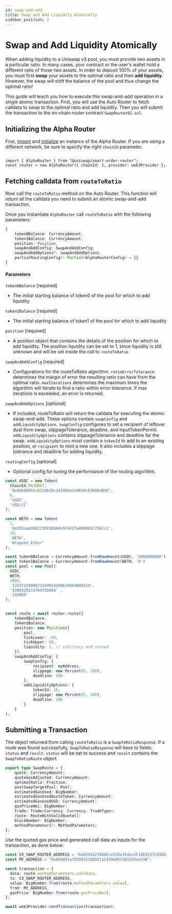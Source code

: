 ```yaml
---
id: swap-and-add
title: Swap and Add Liquidity Atomically
sidebar_position: 2
---
```


# Swap and Add Liquidity Atomically

When adding liquidity to a Uniswap v3 pool, you must provide two assets in a particular ratio. In many cases, your contract or the user's wallet hold a different ratio of those two assets. In order to deposit 100% of your assets, you must first **swap** your assets to the optimal ratio and then **add liquidity**. However, the swap will shift the balance of the pool and thus change the optimal ratio!

This guide will teach you how to execute this swap-and-add operation in a single atomic transaction. First, you will use the Auto Router to fetch calldata to swap to the optimal ratio and add liquidity. Then you will submit the transaction to the on-chain router contract `SwapRouter02.sol`. 

## Initializing the Alpha Router

First, [import](https://docs.uniswap.org/sdk/guides/auto-router/quick-start#importing-the-package) and [initialize](https://docs.uniswap.org/sdk/guides/auto-router/quick-start#initializing-the-alpharouter) an instance of the Alpha Router. If you are using a different network, be sure to specify the right `chainId` parameter.

<code>
import { AlphaRouter } from "@uniswap/smart-order-router";
const router = new AlphaRouter({ chainId: 1, provider: web3Provider };
</code>


## Fetching calldata from `routeToRatio`

Now call the `routeToRatio` method on the Auto Router. This function will return all the calldata you need to submit an atomic swap-and-add transaction.

Once you instantiate `AlphaRouter` call `routeToRatio` with the following parameters:

```typescript
{
	token0Balance: CurrencyAmount,
	token1Balance: CurrencyAmount,
	position: Position,
	swapAndAddConfig: SwapAndAddConfig,
	swapAndAddOptions?: swapAndAddOptions,
	partialRoutingConfig?: Partial<AlphaRouterConfig> = {}
}
```

#### Parameters

`token0Balance` [required]

- The initial starting balance of token0 of the pool for which to add liquidity

`token1Balance` [required]

- The initial starting balance of token1 of the pool for which to add liquidity

`position` [required]

- A position object that contains the details of the position for which to add liquidity. The position liquidity can be set to 1, since liquidity is still unknown and will be set inside the call to `routeToRatio`

`swapAndAddConfig` [required]

- Configurations for the routeToRatio algorithm. `ratioErrorTolerance` determines the margin of error the resulting ratio can have from the optimal ratio. `maxIterations` determines the maximum times the algorithm will iterate to find a ratio within error tolerance. If max iterations is exceeded, an error is returned.

`swapAndAddOptions` [optional]

- If included, routeToRatio will return the calldata for executing the atomic swap-and-add. These options contain `swapConfig` and `addLiquidityOptions`. `swapConfig` configures to set a recipient of leftover dust from swap, slippageTolerance, deadline, and inputTokenPermit. `addLiquidityOptions` contains slippageTolerance and deadline for the swap. `addLiquidityOptions` must contain a `tokenId` to add to an existing position, or `recipient` to mint a new one. It also includes a slippage tolerance and deadline for adding liquidity.

`routingConfig` [optional]

- Optional config for tuning the performance of the routing algorithm.

```typescript
const USDC = new Token(
  ChainId.MAINNET,
  '0xA0b86991c6218b36c1d19D4a2e9Eb0cE3606eB48',
  6,
  'USDC',
  'USD//C'
);

const WETH = new Token(
  1,
  '0xC02aaA39b223FE8D0A0e5C4F27eAD9083C756Cc2',
  18,
  'WETH',
  'Wrapped Ether'
);

const token0Balance = CurrencyAmount.fromRawAmount(USDC, '5000000000')
const token1Balance = CurrencyAmount.fromRawAmount(WETH, '0')
const pool = new Pool(
  USDC,
  WETH,
  3000,
  '1283723400872544054280619964098219',
  '8390320113764730804' ,
  '193868'
);


const route = await router.route({
	token0Balance,
	token1Balance,
	position: new Position({
		pool,
		tickLower: -60,
		tickUpper: 60,
		liquidity: 1, // arbitrary and unused
	}),
	swapAndAddConfig: {
		swapConfig: {
			recipient: myAddress,
			slippage: new Percent(5, 100),
			deadline: 100
		},
		addLiquidityOptions: {
			tokenId: 10,
			slippage: new Percent(5, 100),
			deadline: 100
		}
	}
);
```

## Submitting a Transaction

The object returned from calling `routeToRatio` is a `SwapToRatioResponse`. If a route was found successfully, `SwapToRatioResponse` will have to fields: `status` and `result`. `status` will be set to success and `result` contains the `SwapToRatioRoute` object.

```typescript
export type SwapRoute = {
	quote: CurrencyAmount;
	quoteGasAdjusted: CurrencyAmount;
	optimalRatio: Fraction;
	postSwapTargetPool: Pool;
	estimatedGasUsed: BigNumber;
	estimatedGasUsedQuoteToken: CurrencyAmount;
	estimatedGasUsedUSD: CurrencyAmount;
	gasPriceWei: BigNumber;
	trade: Trade<Currency, Currency, TradeType>;
	route: RouteWithValidQuote[];
	blockNumber: BigNumber;
	methodParameters?: MethodParameters;
};
```

Use the quoted gas price and generated call data as inputs for the transaction, as done below:

```typescript
const V3_SWAP_ROUTER_ADDRESS = "0xE592427A0AEce92De3Edee1F18E0157C05861564";
const MY_ADDRESS = "0xAb5801a7D398351b8bE11C439e05C5B3259aeC9B";

const transaction = {
  data: route.methodParameters.calldata,
  to: V3_SWAP_ROUTER_ADDRESS,
  value: BigNumber.from(route.methodParameters.value),
  from: MY_ADDRESS,
  gasPrice: BigNumber.from(route.gasPriceWei),
};

await web3Provider.sendTransaction(transaction);
```
